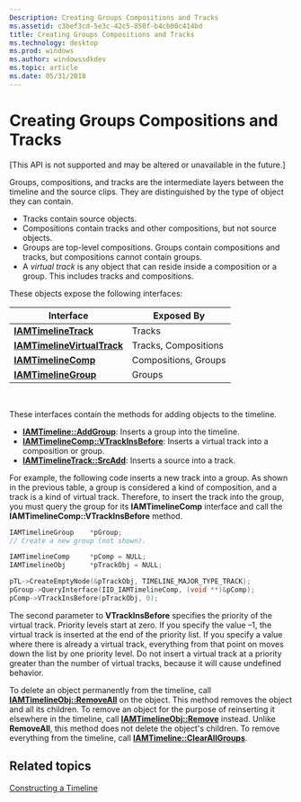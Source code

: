 ```yaml
---
Description: Creating Groups Compositions and Tracks
ms.assetid: c3bef3cd-5e3c-42c5-850f-b4cb00c414bd
title: Creating Groups Compositions and Tracks
ms.technology: desktop
ms.prod: windows
ms.author: windowssdkdev
ms.topic: article
ms.date: 05/31/2018
---
```


# Creating Groups Compositions and Tracks

\[This API is not supported and may be altered or unavailable in the future.\]

Groups, compositions, and tracks are the intermediate layers between the timeline and the source clips. They are distinguished by the type of object they can contain.

-   Tracks contain source objects.
-   Compositions contain tracks and other compositions, but not source objects.
-   Groups are top-level compositions. Groups contain compositions and tracks, but compositions cannot contain groups.
-   A *virtual track* is any object that can reside inside a composition or a group. This includes tracks and compositions.

These objects expose the following interfaces:



| Interface                                                  | Exposed By           |
|------------------------------------------------------------|----------------------|
| [**IAMTimelineTrack**](iamtimelinetrack.md)               | Tracks               |
| [**IAMTimelineVirtualTrack**](iamtimelinevirtualtrack.md) | Tracks, Compositions |
| [**IAMTimelineComp**](iamtimelinecomp.md)                 | Compositions, Groups |
| [**IAMTimelineGroup**](iamtimelinegroup.md)               | Groups               |



 

These interfaces contain the methods for adding objects to the timeline.

-   [**IAMTimeline::AddGroup**](iamtimeline-addgroup.md): Inserts a group into the timeline.
-   [**IAMTimelineComp::VTrackInsBefore**](iamtimelinecomp-vtrackinsbefore.md): Inserts a virtual track into a composition or group.
-   [**IAMTimelineTrack::SrcAdd**](iamtimelinetrack-srcadd.md): Inserts a source into a track.

For example, the following code inserts a new track into a group. As shown in the previous table, a group is considered a kind of composition, and a track is a kind of virtual track. Therefore, to insert the track into the group, you must query the group for its **IAMTimelineComp** interface and call the **IAMTimelineComp::VTrackInsBefore** method.


```C++
IAMTimelineGroup    *pGroup;
// Create a new group (not shown). 

IAMTimelineComp     *pComp = NULL;
IAMTimelineObj      *pTrackObj = NULL;

pTL->CreateEmptyNode(&pTrackObj, TIMELINE_MAJOR_TYPE_TRACK);
pGroup->QueryInterface(IID_IAMTimelineComp, (void **)&pComp);
pComp->VTrackInsBefore(pTrackObj, 0);
```



The second parameter to **VTrackInsBefore** specifies the priority of the virtual track. Priority levels start at zero. If you specify the value –1, the virtual track is inserted at the end of the priority list. If you specify a value where there is already a virtual track, everything from that point on moves down the list by one priority level. Do not insert a virtual track at a priority greater than the number of virtual tracks, because it will cause undefined behavior.

To delete an object permanently from the timeline, call [**IAMTimelineObj::RemoveAll**](iamtimelineobj-removeall.md) on the object. This method removes the object and all its children. To remove an object for the purpose of reinserting it elsewhere in the timeline, call [**IAMTimelineObj::Remove**](iamtimelineobj-remove.md) instead. Unlike **RemoveAll**, this method does not delete the object's children. To remove everything from the timeline, call [**IAMTimeline::ClearAllGroups**](iamtimeline-clearallgroups.md).

## Related topics

<dl> <dt>

[Constructing a Timeline](constructing-a-timeline.md)
</dt> </dl>

 

 



